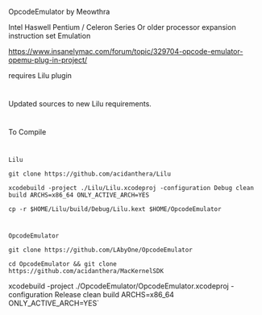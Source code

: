 OpcodeEmulator by Meowthra

Intel Haswell Pentium / Celeron Series Or older processor expansion instruction set Emulation

https://www.insanelymac.com/forum/topic/329704-opcode-emulator-opemu-plug-in-project/

requires Lilu plugin

#
Updated sources to new Lilu requirements.
#
To Compile
#
`Lilu`

`git clone https://github.com/acidanthera/Lilu`

`xcodebuild -project ./Lilu/Lilu.xcodeproj -configuration Debug clean build ARCHS=x86_64 ONLY_ACTIVE_ARCH=YES`

`cp -r $HOME/Lilu/build/Debug/Lilu.kext $HOME/OpcodeEmulator`
#
`OpcodeEmulator`

`git clone https://github.com/LAbyOne/OpcodeEmulator`

`cd OpcodeEmulator && git clone https://github.com/acidanthera/MacKernelSDK`

xcodebuild -project ./OpcodeEmulator/OpcodeEmulator.xcodeproj -configuration Release clean build ARCHS=x86_64 ONLY_ACTIVE_ARCH=YES`
#
